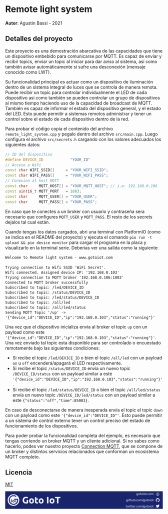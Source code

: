 # Remote light system

**Autor**: Agustin Bassi - 2021

## Detalles del proyecto

Este proyecto es una demostración abarcativa de las capacidades que tiene un dispositivo embebido para comunicarse por MQTT. Es capaz de enviar y recibir topics, enviar un topic al iniciar para dar aviso al sistema, así como también avisar automáticamente si sufre una desconexión (mensaje conocido como LWT). 

Su funcionalidad principal es actuar como un dispositivo de iluminación dentro de un sistema integral de luces que se controla de manera remota. Puede recibir un topic para controlar individualmente el LED de cada dispositivo asi como también se pueden controlar un grupo de dispositivos al mismo tiempo haciendo uso de la capacidad de broadcast de MQTT. También es capaz de informar el estado del dispositivo general, y el estado del LED. Esto puede permitir a sistemas remotos administrar y tener un control sobre el estado de cada dispositivo dentro de la red.

Para probar el código copia el contenido del archivo `remote_light_system.cpp` y pegalo dentro del archivo `src/main.cpp`. Luego configura el archivo `src/secrets.h` cargando con los valores adecuados los siguientes datos:

```cpp
// ID del dispositivo
#define DEVICE_ID            "YOUR_ID"
// Acceso a WiFi
const char WIFI_SSID[]     = "YOUR_WIFI_SSID";
const char WIFI_PASS[]     = "YOUR_WIFI_PASS";
// Conexion al host MQTT
const char     MQTT_HOST[] = "YOUR_MQTT_HOST"; // i.e: 192.168.0.106
const uint16_t MQTT_PORT   = 1883;
const char     MQTT_USER[] = "YOUR_USER";
const char     MQTT_PASS[] = "YOUR_PASS";
```

En caso que te conectes a un broker con usuario y contraseña sera necesario que configures `MQTT_USER` y `MQTT_PASS`. El resto de los secrets dejalos tal cual están.

Cuando tengas los datos cargados, abri una terminal con PlatformIO (como se indica en el README del proyecto) y ejecuta el comando `pio run -t upload && pio device monitor` para cargar el programa en la placa y visualizarlo en la terminal serie. Deberias ver una salida como la siguiente:

```
Welcome to Remote light system - www.gotoiot.com

Trying connection to Wifi SSID 'WiFi Secret'.
Wifi connected. Assigned device IP: '192.168.0.103'
Trying connection to MQTT broker '192.168.0.106:1883'
Connected to MQTT broker successfully
Subscribed to topic: /led/DEVICE_ID
Subscribed to topic: /status/DEVICE_ID
Subscribed to topic: /led/status/DEVICE_ID
Subscribed to topic: /all/led
Subscribed to topic: /all/led/status
Sending MQTT Topic '/up' -> '{"device_id":"DEVICE_ID","ip":"192.168.0.103","status":"running"}'
```

Una vez que el dispositivo inicializa envía al broker el topic `up` con un payload como este `'{"device_id":"DEVICE_ID","ip":"192.168.0.103","status":"running"}'`. Una vez enviado tal topic esta disponible para ser controlado o encuestado remotamente bajo las siguientes condiciones:

* Si recibe el topic `/led/DEVICE_ID` o bien el topic `/all/led` con un payload `on` u `off` encenderá/apagará el LED respectivamente.
* Si recibe el topic `/status/DEVICE_ID` envía un nuevo topic `/DEVICE_ID/status` con un payload similar a este `'{"device_id":"DEVICE_ID","ip":"192.168.0.103","status":"running"}'`.
* Si recibe el topic `/led/status/DEVICE_ID` o bien el topic `/all/led/status` envía un nuevo topic `/DEVICE_ID/led/status` con un payload similar a este `{"status":"off","time":85003}`.

En caso de desconectarse de manera inesperada envía el topic el topic `down` con un payload como este `'{"device_id":"DEVICE_ID"'`. Esto puede permitir a un sistema de control externo tener un control preciso del estado de funcionamiento de los dispositivos.

Para poder probar la funcionalidad completa del ejemplo, es necesario que tengas corriendo un broker MQTT y un cliente adicional. Si no sabes como hacerlo, podes ver nuestro proyecto [Connection MQTT](https://github.com/gotoiot/connection-mqtt), que se compone de un broker y distintos servicios relacionados que conforman un ecosistema MQTT completo.

## Licencia

[MIT](https://choosealicense.com/licenses/mit/)

![footer](../../../doc/gotoiot-footer.png)